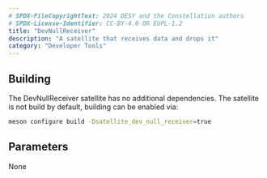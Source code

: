 ```yaml
---
# SPDX-FileCopyrightText: 2024 DESY and the Constellation authors
# SPDX-License-Identifier: CC-BY-4.0 OR EUPL-1.2
title: "DevNullReceiver"
description: "A satellite that receives data and drops it"
category: "Developer Tools"
---
```


## Building

The DevNullReceiver satellite has no additional dependencies.
The satellite is not build by default, building can be enabled via:

```sh
meson configure build -Dsatellite_dev_null_receiver=true
```

## Parameters

None

